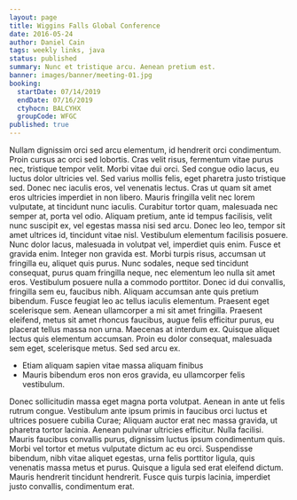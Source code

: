 ```yaml
---
layout: page
title: Wiggins Falls Global Conference
date: 2016-05-24
author: Daniel Cain
tags: weekly links, java
status: published
summary: Nunc et tristique arcu. Aenean pretium est.
banner: images/banner/meeting-01.jpg
booking:
  startDate: 07/14/2019
  endDate: 07/16/2019
  ctyhocn: BALCYHX
  groupCode: WFGC
published: true
---
```

Nullam dignissim orci sed arcu elementum, id hendrerit orci condimentum. Proin cursus ac orci sed lobortis. Cras velit risus, fermentum vitae purus nec, tristique tempor velit. Morbi vitae dui orci. Sed congue odio lacus, eu luctus dolor ultricies vel. Sed varius mollis felis, eget pharetra justo tristique sed. Donec nec iaculis eros, vel venenatis lectus. Cras ut quam sit amet eros ultricies imperdiet in non libero. Mauris fringilla velit nec lorem vulputate, at tincidunt nunc iaculis. Curabitur tortor quam, malesuada nec semper at, porta vel odio. Aliquam pretium, ante id tempus facilisis, velit nunc suscipit ex, vel egestas massa nisi sed arcu. Donec leo leo, tempor sit amet ultrices id, tincidunt vitae nisl. Vestibulum elementum facilisis posuere.
Nunc dolor lacus, malesuada in volutpat vel, imperdiet quis enim. Fusce et gravida enim. Integer non gravida est. Morbi turpis risus, accumsan ut fringilla eu, aliquet quis purus. Nunc sodales, neque sed tincidunt consequat, purus quam fringilla neque, nec elementum leo nulla sit amet eros. Vestibulum posuere nulla a commodo porttitor. Donec id dui convallis, fringilla sem eu, faucibus nibh. Aliquam accumsan ante quis pretium bibendum. Fusce feugiat leo ac tellus iaculis elementum. Praesent eget scelerisque sem. Aenean ullamcorper a mi sit amet fringilla. Praesent eleifend, metus sit amet rhoncus faucibus, augue felis efficitur purus, eu placerat tellus massa non urna. Maecenas at interdum ex. Quisque aliquet lectus quis elementum accumsan. Proin eu dolor consequat, malesuada sem eget, scelerisque metus. Sed sed arcu ex.

* Etiam aliquam sapien vitae massa aliquam finibus
* Mauris bibendum eros non eros gravida, eu ullamcorper felis vestibulum.

Donec sollicitudin massa eget magna porta volutpat. Aenean in ante ut felis rutrum congue. Vestibulum ante ipsum primis in faucibus orci luctus et ultrices posuere cubilia Curae; Aliquam auctor erat nec massa gravida, ut pharetra tortor lacinia. Aenean pulvinar ultricies efficitur. Nulla facilisi. Mauris faucibus convallis purus, dignissim luctus ipsum condimentum quis. Morbi vel tortor et metus vulputate dictum ac eu orci. Suspendisse bibendum, nibh vitae aliquet egestas, urna felis porttitor ligula, quis venenatis massa metus et purus. Quisque a ligula sed erat eleifend dictum. Mauris hendrerit tincidunt hendrerit. Fusce quis turpis lacinia, imperdiet justo convallis, condimentum erat.
